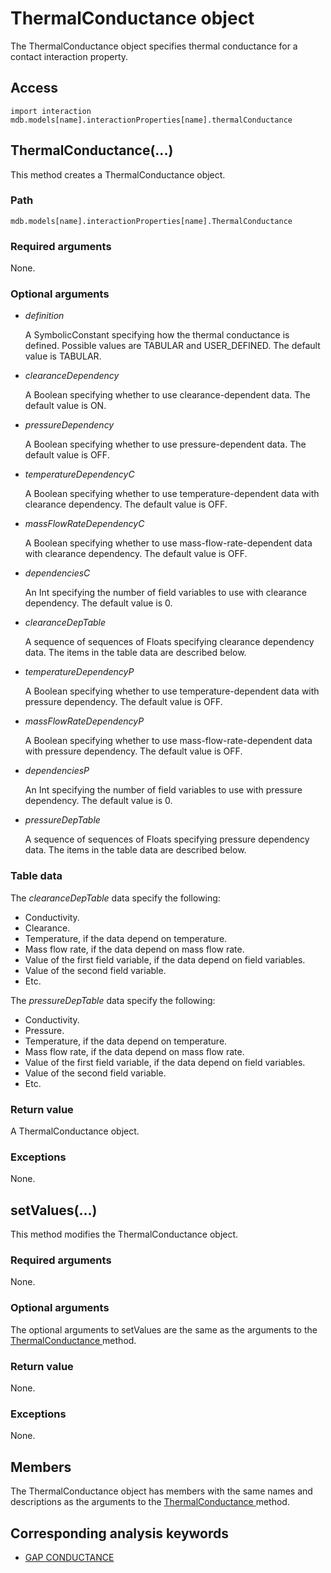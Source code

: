 # ThermalConductance object

The ThermalConductance object specifies thermal conductance for a contact interaction property.

## Access

```
import interaction
mdb.models[name].interactionProperties[name].thermalConductance
```

## ThermalConductance(...)



This method creates a ThermalConductance object.



### Path

```
mdb.models[name].interactionProperties[name].ThermalConductance
```

### Required arguments

None.

### Optional arguments

- *definition*

  A SymbolicConstant specifying how the thermal conductance is defined. Possible values are TABULAR and USER_DEFINED. The default value is TABULAR.

- *clearanceDependency*

  A Boolean specifying whether to use clearance-dependent data. The default value is ON.

- *pressureDependency*

  A Boolean specifying whether to use pressure-dependent data. The default value is OFF.

- *temperatureDependencyC*

  A Boolean specifying whether to use temperature-dependent data with clearance dependency. The default value is OFF.

- *massFlowRateDependencyC*

  A Boolean specifying whether to use mass-flow-rate-dependent data with clearance dependency. The default value is OFF.

- *dependenciesC*

  An Int specifying the number of field variables to use with clearance dependency. The default value is 0.

- *clearanceDepTable*

  A sequence of sequences of Floats specifying clearance dependency data. The items in the table data are described below.

- *temperatureDependencyP*

  A Boolean specifying whether to use temperature-dependent data with pressure dependency. The default value is OFF.

- *massFlowRateDependencyP*

  A Boolean specifying whether to use mass-flow-rate-dependent data with pressure dependency. The default value is OFF.

- *dependenciesP*

  An Int specifying the number of field variables to use with pressure dependency. The default value is 0.

- *pressureDepTable*

  A sequence of sequences of Floats specifying pressure dependency data. The items in the table data are described below.

### Table data

The *clearanceDepTable* data specify the following:

- Conductivity.
- Clearance.
- Temperature, if the data depend on temperature.
- Mass flow rate, if the data depend on mass flow rate.
- Value of the first field variable, if the data depend on field variables.
- Value of the second field variable.
- Etc.

The *pressureDepTable* data specify the following:

- Conductivity.
- Pressure.
- Temperature, if the data depend on temperature.
- Mass flow rate, if the data depend on mass flow rate.
- Value of the first field variable, if the data depend on field variables.
- Value of the second field variable.
- Etc.

### Return value

A ThermalConductance object.

### Exceptions

None.



## setValues(...)



This method modifies the ThermalConductance object.



### Required arguments

None.

### Optional arguments

The optional arguments to setValues are the same as the arguments to the [ThermalConductance ](https://help.3ds.com/2022/english/DSSIMULIA_Established/SIMACAEKERRefMap/simaker-c-thermalconductancepyc.htm?ContextScope=all#simaker-thermalconductancethermalconductancepyc)method.

### Return value

None.

### Exceptions

None.



## Members

The ThermalConductance object has members with the same names and descriptions as the arguments to the [ThermalConductance ](https://help.3ds.com/2022/english/DSSIMULIA_Established/SIMACAEKERRefMap/simaker-c-thermalconductancepyc.htm?ContextScope=all#simaker-thermalconductancethermalconductancepyc)method.



## Corresponding analysis keywords

- [GAP CONDUCTANCE](https://help.3ds.com/2022/english/DSSIMULIA_Established/SIMACAEKEYRefMap/simakey-r-gapconductance.htm?ContextScope=all#simakey-r-gapconductance)